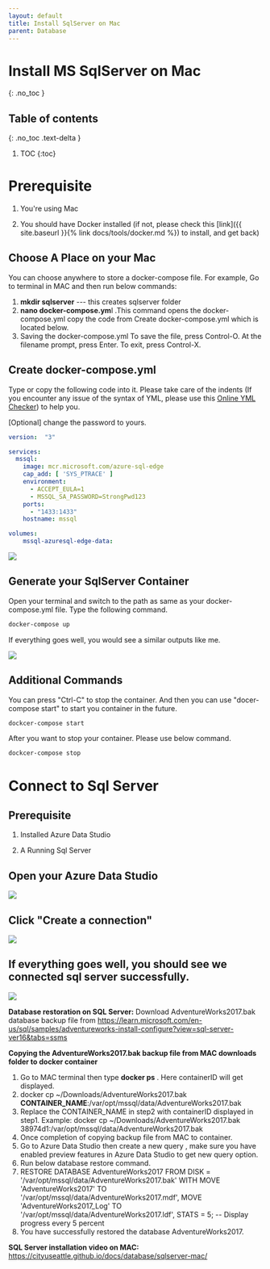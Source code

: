 ```yaml
---
layout: default
title: Install SqlServer on Mac
parent: Database
---
```


# Install MS SqlServer on Mac
{: .no_toc }

## Table of contents
{: .no_toc .text-delta }

 1. TOC
{:toc}


# Prerequisite

1. You're using Mac

2. You should have Docker installed (if not, please check this [link]({{ site.baseurl }}{% link docs/tools/docker.md %}) to install, and get back)


## Choose A Place on your Mac 

You can choose anywhere to store a docker-compose file. For example, 
Go to terminal in MAC and then run below commands:
1. **mkdir sqlserver**   --- this creates sqlserver folder
2. **nano docker-compose.ym**l  .This command opens the docker-compose.yml copy the code from Create docker-compose.yml which is located below.
3.  Saving the docker-compose.yml
    To save the file, press Control-O.
    At the filename prompt, press Enter.
    To exit, press Control-X.


## Create docker-compose.yml

Type or copy the following code into it. Please take care of the indents (If you encounter any issue of the syntax of YML, please use this [Online YML Checker](https://yamlchecker.com/)) to help you.

[Optional] change the password to yours.

```yml
version:  "3"

services:
  mssql:
    image: mcr.microsoft.com/azure-sql-edge
    cap_add: [ 'SYS_PTRACE' ]
    environment:
      - ACCEPT_EULA=1
      - MSSQL_SA_PASSWORD=StrongPwd123
    ports:
      - "1433:1433"
    hostname: mssql

volumes:
    mssql-azuresql-edge-data:
```


 ![](/assets/images/database/sqlserver-mac/sqlserver-mac-2.png)


## Generate your SqlServer Container

Open your terminal and switch to the path as same as your docker-compose.yml file. Type the following command.



```bash
docker-compose up
```

If everything goes well, you would see a similar outputs like me.

 ![](/assets/images/database/sqlserver-mac/sqlserver-mac-3.png)





## Additional Commands

You can press "Ctrl-C" to stop the container. And then you can use "docer-compose start" to start you container in the future.

```bash
dockcer-compose start
```

After you want to stop your container. Please use below command.

```bash
dockcer-compose stop
```


# Connect to Sql Server

## Prerequisite

1. Installed Azure Data Studio

2. A Running Sql Server


## Open your Azure Data Studio


 ![](/assets/images/database/sqlserver-mac/sqlserver-mac-4.png)

## Click "Create a connection"

 ![](/assets/images/database/sqlserver-mac/sqlserver-mac-6.png)


## If everything goes well, you should see we connected sql server successfully.

![](/assets/images/database/sqlserver-mac/sqlserver-mac-7.png)


**Database restoration on SQL Server:**
Download AdventureWorks2017.bak database backup file from https://learn.microsoft.com/en-us/sql/samples/adventureworks-install-configure?view=sql-server-ver16&tabs=ssms


      
 **Copying the AdventureWorks2017.bak backup file from MAC downloads folder to docker container**
1. Go to MAC terminal then type **docker ps** . Here containerID will get displayed.
2. docker cp ~/Downloads/AdventureWorks2017.bak **CONTAINER_NAME**:/var/opt/mssql/data/AdventureWorks2017.bak
3. Replace the CONTAINER_NAME in step2 with containerID displayed in step1.
    Example: docker cp ~/Downloads/AdventureWorks2017.bak 38974d1:/var/opt/mssql/data/AdventureWorks2017.bak
4. Once completion of copying backup file from MAC to container.
5. Go to Azure Data Studio then create a new query , make sure you have enabled preview features in Azure Data Studio to get new query option.
6. Run below database restore command.
7. RESTORE DATABASE AdventureWorks2017
FROM DISK = '/var/opt/mssql/data/AdventureWorks2017.bak'
WITH 
    MOVE 'AdventureWorks2017' TO '/var/opt/mssql/data/AdventureWorks2017.mdf',
    MOVE 'AdventureWorks2017_Log' TO '/var/opt/mssql/data/AdventureWorks2017.ldf',
    STATS = 5; -- Display progress every 5 percent
8. You have successfully restored the database AdventureWorks2017. 
   


**SQL Server installation video on MAC:**   https://cityuseattle.github.io/docs/database/sqlserver-mac/

